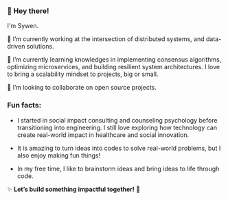 
<!--
**Symorglass/Symorglass** is a ✨ _special_ ✨ repository because its `README.md` (this file) appears on your GitHub profile.

Here are some ideas to get you started:

- 🔭 I’m currently working on ...
- 🌱 I’m currently learning ...
- 👯 I’m looking to collaborate on ...
- 🤔 I’m looking for help with ...
- 💬 Ask me about ...
- 📫 How to reach me: ...
- 😄 Pronouns: ...
- ⚡ Fun fact: ...
-->

### 👋 Hey there! 

I'm Sywen.

🔭 I’m currently working at the intersection of distributed systems, and data-driven solutions. 

🌱 I’m currently learning knowledges in implementing consensus algorithms, optimizing microservices, and building resilient system architectures. I love to bring a scalability mindset to projects, big or small. 

👯 I’m looking to collaborate on open source projects.

### Fun facts: 

- I started in social impact consulting and counseling psychology before transitioning into engineering. I still love exploring how technology can create real-world impact in healthcare and social innovation.

- It is amazing to turn ideas into codes to solve real-world problems, but I also enjoy making fun things!

- In my free time, I like to brainstorm ideas and bring ideas to life through code.

✨ **Let’s build something impactful together!** 🚀  
